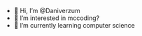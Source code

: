 - 👋 Hi, I’m @Daniverzum
- 👀 I’m interested in mccoding?
- 🌱 I’m currently learning computer science
